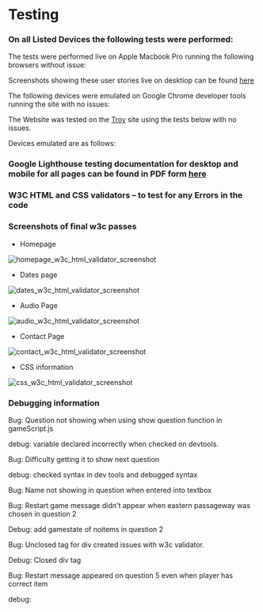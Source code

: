 # Testing

### On all Listed Devices the following tests were performed:

The tests were performed live on Apple Macbook Pro running the following browsers without issue:


Screenshots showing these user stories live on desktiop can be found [here](!)

The following devices were emulated on Google Chrome developer tools running the site with no issues:


The Website was tested on the [Troy](http://troy.labs.daum.net/) site using the tests below with no issues.

Devices emulated are as follows:


### Google Lighthouse testing documentation for desktop and mobile for all pages can be found in PDF form [here](!)



### W3C HTML and CSS validators – to test for any Errors in the code

### Screenshots of final w3c passes

- Homepage

![homepage_w3c_html_validator_screenshot](!)

- Dates page

![dates_w3c_html_validator_screenshot](!)

- Audio Page

![audio_w3c_html_validator_screenshot](!)

- Contact Page

![contact_w3c_html_validator_screenshot](!)

- CSS information

![css_w3c_html_validator_screenshot](!)

### Debugging information

Bug: Question not showing when using show question function in gameScript.js

debug: variable declared incorrectly when checked on devtools.

Bug: Difficulty getting it to show next question

debug: checked syntax in dev tools and debugged syntax

Bug: Name not showing in question when entered into textbox

Bug: Restart game message didn't appear when eastern passageway was chosen in question 2

Debug: add gamestate of noitems in question 2

Bug: Unclosed tag for div created issues with w3c validator.

Debug: Closed div tag

Bug: Restart message appeared on question 5 even when player has correct item

debug: 